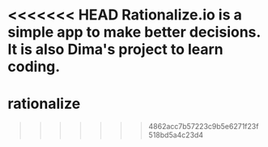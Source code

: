 <<<<<<< HEAD
Rationalize.io is a simple app to make better decisions. It is also Dima's project to learn coding.
=======
# rationalize
>>>>>>> 4862acc7b57223c9b5e6271f23f518bd5a4c23d4
